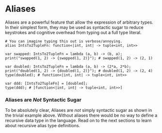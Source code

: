 # Aliases

Aliases are a powerful feature that allow the expression of arbitrary types. In their simplest form, they may be used as
syntactic sugar to reduce keystrokes and cognitive overhead from typing out a full type literal.

```
# You can imagine typing this out is verbose/annoying.
alias IntsTo2TupleFn: function<|int, int| -> tuple<int, int>>

var swapped: IntsTo2TupleFn = lambda (a, b) -> (b, a);
print("swapped(1, 2) -> {swapped(1, 2)}"); # swapped(1, 2) -> (2, 1)

var doubled: IntsTo2TupleFn = lambda (a, b) -> (2*a, 2*b);
print("doubled(1, 2) -> {doubled(1, 2)}"); # doubled(1, 2) -> (2, 4)
type(doubled); # function<|int, int| -> tuple<int, int>>

var ddd: [IntsTo2TupleFn] = [doubled];
type(ddd); # [function<|int, int| -> tuple<int, int>>]
```

### Aliases are *Not* Syntactic Sugar

To be absolutely clear, Aliases are *not* simply syntactic sugar as shown in the trivial example above. Without aliases
there would be no way to define a recursive data type in the language. Read on to the next sections to learn about
recursive alias type definitions.